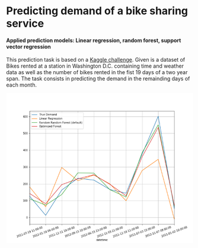 # Predicting demand of a bike sharing service

#### Applied prediction models: Linear regression, random forest, support vector regression 

This prediction task is based on a [Kaggle challenge](https://www.kaggle.com/c/bike-sharing-demand). Given is a dataset of Bikes rented at a station in Washington D.C. containing time and weather data as well as the number of bikes rented in the fist 19 days of a two year span. The task consists in predicting the demand in the remainding days of each month. 

![forecast_comparison](https://github.com/xaverdorner/bike_share_demand_forecast/blob/master/bike_prediction_comparison.png)
